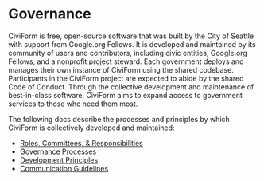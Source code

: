 # Governance 

CiviForm is free, open-source software that was built by the City of Seattle with support from Google.org Fellows. It is developed and maintained by its community of users and contributors, including civic entities, Google.org Fellows, and a nonprofit project steward. Each government deploys and manages their own instance of CiviForm using the shared codebase. Participants in the CiviForm project are expected to abide by the shared Code of Conduct. Through the collective development and maintenance of best-in-class software, CiviForm aims to expand access to government services to those who need them most. 

The following docs describe the processes and principles by which CiviForm is collectively developed and maintained:

  * [Roles, Committees, & Responsibilities](https://docs.civiform.us/governance-and-management/governance/roles-committees-and-responsibilities)
  * [Governance Processes](https://docs.civiform.us/governance-and-management/governance/governance-processes)
  * [Development Principles](https://docs.civiform.us/governance-and-management/governance/development-principles)
  * [Communication Guidelines](https://docs.civiform.us/governance-and-management/governance/communication)
